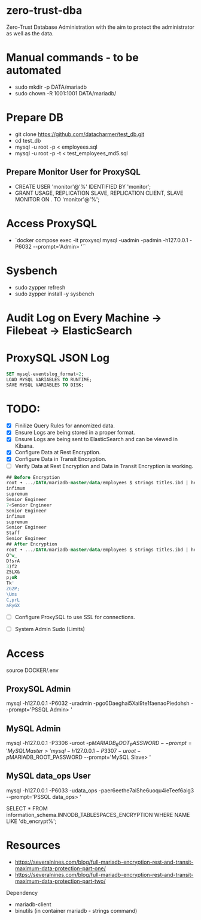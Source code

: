 # zero-trust-dba
Zero-Trust Database Administration with the aim to protect the administrator as well as the data.

# Manual commands - to be automated
- sudo mkdir -p DATA/mariadb
- sudo chown -R 1001:1001 DATA/mariadb/

# Prepare DB
- git clone https://github.com/datacharmer/test_db.git
- cd test_db
- mysql -u root -p < employees.sql
- mysql -u root -p -t < test_employees_md5.sql

## Prepare Monitor User for ProxySQL
- CREATE USER 'monitor'@'%' IDENTIFIED BY 'monitor';
- GRANT USAGE, REPLICATION SLAVE, REPLICATION CLIENT, SLAVE MONITOR ON *.* TO 'monitor'@'%';

# Access ProxySQL
- `docker compose exec -it proxysql mysql -uadmin -padmin -h127.0.0.1 -P6032 --prompt='Admin> '``

# Sysbench
- sudo zypper refresh
- sudo zypper install -y sysbench


# Audit Log on Every Machine -> Filebeat -> ElasticSearch



# ProxySQL JSON Log
```sql
SET mysql-eventslog_format=2;
LOAD MYSQL VARIABLES TO RUNTIME;
SAVE MYSQL VARIABLES TO DISK;
```


# TODO:
- [x] Finilize Query Rules for annomized data.
- [x] Ensure Logs are being stored in a proper format.
- [x] Ensure Logs are being sent to ElasticSearch and can be viewed in Kibana.
- [x] Configure Data at Rest Encryption.
- [x] Configure Data in Transit Encryption.
- [ ] Verify Data at Rest Encryption and Data in Transit Encryption is working.
```sql
## Before Encryption
root ➜ .../DATA/mariadb-master/data/employees $ strings titles.ibd | head -n10
infimum
supremum
Senior Engineer
7<Senior Engineer
Senior Engineer
infimum
supremum
Senior Engineer
Staff
Senior Engineer
## After Encryption
root ➜ .../DATA/mariadb-master/data/employees $ strings titles.ibd | head -n10
O"w_
D!srA
3)f2
Z5LX&
p;oR
Tk' 
ZG2P;
\Ums
C,prL
aRyGX
```
- [ ] Configure ProxySQL to use SSL for connections.
- [ ] System Admin Sudo (Limits)



# Access
source DOCKER/.env

## ProxySQL Admin
mysql -h127.0.0.1 -P6032 -uradmin -pgo0Daeghai5Xai9te1faenaoPiedohsh --prompt='PSSQL Admin> '

## MySQL Admin
mysql -h127.0.0.1 -P3306 -uroot -p$MARIADB_ROOT_PASSWORD --prompt='MySQL Master> '
mysql -h127.0.0.1 -P3307 -uroot -p$MARIADB_ROOT_PASSWORD --prompt='MySQL Slave> '

## MySQL data_ops User
mysql -h127.0.0.1 -P6033 -udata_ops -paer6eethe7aiShe6uoqu4ieTeef6aig3 --prompt='PSSQL data_ops> '


SELECT * FROM information_schema.INNODB_TABLESPACES_ENCRYPTION WHERE NAME LIKE 'db_encrypt%';

# Resources
- https://severalnines.com/blog/full-mariadb-encryption-rest-and-transit-maximum-data-protection-part-one/
- https://severalnines.com/blog/full-mariadb-encryption-rest-and-transit-maximum-data-protection-part-two/



Dependency
- mariadb-client
- binutils (in container mariadb - strings command)